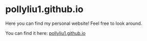 # pollyliu1.github.io
Here you can find my personal website! Feel free to look around.

You can find it here: <a href="https://pollyliu1.github.io" target="_blank">pollyliu1.github.io</a>
